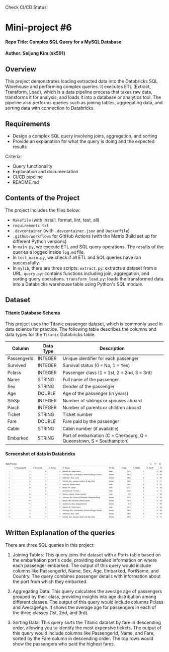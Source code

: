 Check CI/CD Status: 

# Mini-project #6
#### Repo Title: Complex SQL Query for a MySQL Database
#### Author: Seijung Kim (sk591)

## Overview
This project demonstrates loading extracted data into the Databricks SQL Warehouse and performing complex queries. It executes ETL (Extract, Transform, Load), which is a data pipeline process that takes raw data, transforms it for analysis, and loads it into a database or analytics tool. The pipeline also performs queries such as joining tables, aggregating data, and sorting data with connection to Databricks.

## Requirements
* Design a complex SQL query involving joins, aggregation, and sorting
* Provide an explanation for what the query is doing and the expected results

Criteria: 
* Query functionality
* Explanation and documentation
* CI/CD pipeline 
* README.md

## Contents of the Project
The project includes the files below:

* `Makefile` (with install, format, lint, test, all)
* `requirements.txt`
* `.devcontainer` (with `.devcontainer.json` and `Dockerfile`)
* `.github/workflows` for GitHub Actions (with the Matrix Build set up for different Python versions)
* In `main.py`, we execute ETL and SQL query operations. The results of the queries a logged inside `log.md` file.
* In `test_main.py`, we check if all ETL and SQL queries have ran successfully.
* In `mylib`, there are three scripts:
`extract.py`: extracts a dataset from a URL.
`query.py`: contains functions including join, aggregation, and sorting query operations.
`transform_load.py`: loads the transformed data into a Databricks warehouse table using Python's SQL module.

## Dataset
#### Titanic Database Schema

This project uses the Titanic passenger dataset, which is commonly used in data science for practice. The following table describes the columns and data types for the `Titanic` Databricks table.

| Column       | Data Type | Description                                                        |
|--------------|------------|--------------------------------------------------------------------|
| PassengerId  | INTEGER    | Unique identifier for each passenger                              |
| Survived     | INTEGER    | Survival status (0 = No, 1 = Yes)                                 |
| Pclass       | INTEGER    | Passenger class (1 = 1st, 2 = 2nd, 3 = 3rd)                       |
| Name         | STRING     | Full name of the passenger                                        |
| Sex          | STRING     | Gender of the passenger                                           |
| Age          | DOUBLE     | Age of the passenger (in years)                                   |
| SibSp        | INTEGER    | Number of siblings or spouses aboard                              |
| Parch        | INTEGER    | Number of parents or children aboard                              |
| Ticket       | STRING     | Ticket number                                                     |
| Fare         | DOUBLE     | Fare paid by the passenger                                        |
| Cabin        | STRING     | Cabin number (if available)                                       |
| Embarked     | STRING     | Port of embarkation (C = Cherbourg, Q = Queenstown, S = Southampton) |

#### Screenshot of data in Databricks
![Databricks Screenshot](databricks_preview.png)

## Written Explanation of the queries

There are three SQL queries in this project:

1. Joining Tables: This query joins the dataset with a Ports table based on the embarkation port's code, providing detailed information on where each passenger embarked. The output of this query would include columns like PassengerId, Name, Sex, Age, Embarked, PortName, and Country. The query combines passenger details with information about the port from which they embarked.

2. Aggregating Data: This query calculates the average age of passengers grouped by their class, providing insights into age distribution among different classes. The output of this query would include columns Pclass and AverageAge. It shows the average age for passengers in each of the three classes (1st, 2nd, and 3rd).

3. Sorting Data: This query sorts the Titanic dataset by fare in descending order, allowing you to identify the most expensive tickets. The output of this query would include columns like PassengerId, Name, and Fare, sorted by the Fare column in descending order. The top rows would show the passengers who paid the highest fares.

